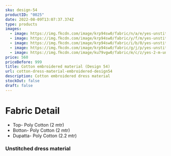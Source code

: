 ```yaml
---
sku: design-54
productID: "0025"
date: 2022-08-09T13:07:37.374Z
type: products
images:
  - image: https://img.fkcdn.com/image/krp94sw0/fabric/n/a/e/yes-unstitched-design-54-sun-fashion-and-lifestyle-original-imag5fguymtv8ad4.jpeg
  - image: https://img.fkcdn.com/image/krp94sw0/fabric/y/f/m/yes-unstitched-design-54-sun-fashion-and-lifestyle-original-imag5fgueyy5vxxj.jpeg
  - image: https://img.fkcdn.com/image/krp94sw0/fabric/i/b/0/yes-unstitched-design-54-sun-fashion-and-lifestyle-original-imag5fgu7c43wyfx.jpeg
  - image: https://img.fkcdn.com/image/krp94sw0/fabric/g/j/p/yes-unstitched-design-54-sun-fashion-and-lifestyle-original-imag5fguned38ech.jpeg
  - image: https://img.fkcdn.com/image/ku79vgw0/fabric/m/c/z/yes-2-m-unstitched-2-2-m-design-54-sun-fashion-and-lifestyle-original-imag7dktgmnz5fdv.jpeg
price: 560
priceBefore: 999
title: Cotton embroidered material (Design 54)
url: cotton-dress-material-embroidered-design54
description: Cotton embroidered dress material
stockOut: false
draft: false
---
```

# Fabric Detail
- Top- Poly Cotton (2 mtr)
- Botton- Poly Cotton (2 mtr)
- Dupatta- Poly Cotton (2.2 mtr)

### Unstitched dress material